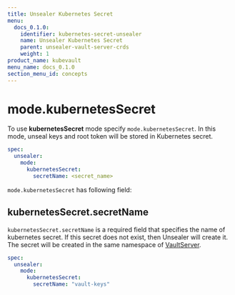 ```yaml
---
title: Unsealer Kubernetes Secret
menu:
  docs_0.1.0:
    identifier: kubernetes-secret-unsealer
    name: Unsealer Kubernetes Secret
    parent: unsealer-vault-server-crds
    weight: 1
product_name: kubevault
menu_name: docs_0.1.0
section_menu_id: concepts
---
```

# mode.kubernetesSecret

To use **kubernetesSecret** mode specify `mode.kubernetesSecret`. In this mode, unseal keys and root token will be stored in Kubernetes secret.

```yaml
spec:
  unsealer:
    mode:
      kubernetesSecret:
        secretName: <secret_name>
```

`mode.kubernetesSecret` has following field:

## kubernetesSecret.secretName

`kubernetesSecret.secretName` is a required field that specifies the name of kubernetes secret. If this secret does not exist, then Unsealer will create it. The secret will be created in the same namespace of [VaultServer](/docs/concepts/vault-server-crds/vaultserver.md).

```yaml
spec:
  unsealer:
    mode:
      kubernetesSecret:
        secretName: "vault-keys"
```
